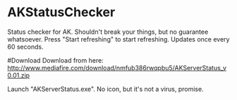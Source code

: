 # AKStatusChecker

Status checker for AK. Shouldn't break your things, but no guarantee whatsoever.
Press "Start refreshing" to start refreshing. Updates once every 60 seconds.

#Download
Download from here: http://www.mediafire.com/download/nmfub386rwqpbu5/AKServerStatus_v0.01.zip

Launch "AKServerStatus.exe". No icon, but it's not a virus, promise.
